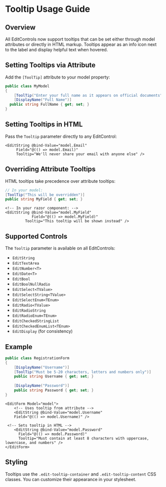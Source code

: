 # Tooltip Usage Guide

## Overview
All EditControls now support tooltips that can be set either through model attributes or directly in HTML markup. Tooltips appear as an info icon next to the label and display helpful text when hovered.

## Setting Tooltips via Attribute

Add the `[ToolTip]` attribute to your model property:

```csharp
public class MyModel
{
    [ToolTip("Enter your full name as it appears on official documents")]
    [DisplayName("Full Name")]
  public string FullName { get; set; }
}
```

## Setting Tooltips in HTML

Pass the `Tooltip` parameter directly to any EditControl:

```razor
<EditString @bind-Value="model.Email"
     Field="@(() => model.Email)"
     Tooltip="We'll never share your email with anyone else" />
```

## Overriding Attribute Tooltips

HTML tooltips take precedence over attribute tooltips:

```csharp
// In your model:
[ToolTip("This will be overridden")]
public string MyField { get; set; }
```

```razor
<!-- In your razor component: -->
<EditString @bind-Value="model.MyField"
            Field="@(() => model.MyField)"
         Tooltip="This tooltip will be shown instead" />
```

## Supported Controls

The `Tooltip` parameter is available on all EditControls:

- `EditString`
- `EditTextArea`
- `EditNumber<T>`
- `EditDate<T>`
- `EditBool`
- `EditBoolNullRadio`
- `EditSelect<TValue>`
- `EditSelectString<TValue>`
- `EditSelectEnum<TEnum>`
- `EditRadio<TValue>`
- `EditRadioString`
- `EditRadioEnum<TEnum>`
- `EditCheckedStringList`
- `EditCheckedEnumList<TEnum>`
- `EditDisplay` (for consistency)

## Example

```csharp
public class RegistrationForm
{
    [DisplayName("Username")]
    [ToolTip("Must be 5-20 characters, letters and numbers only")]
    public string Username { get; set; }
    
    [DisplayName("Password")]
    public string Password { get; set; }
}
```

```razor
<EditForm Model="model">
    <!-- Uses tooltip from attribute -->
    <EditString @bind-Value="model.Username"
    Field="@(() => model.Username)" />
    
 <!-- Sets tooltip in HTML -->
    <EditString @bind-Value="model.Password"
      Field="@(() => model.Password)"
      Tooltip="Must contain at least 8 characters with uppercase, lowercase, and numbers" />
</EditForm>
```

## Styling

Tooltips use the `.edit-tooltip-container` and `.edit-tooltip-content` CSS classes. You can customize their appearance in your stylesheet.
